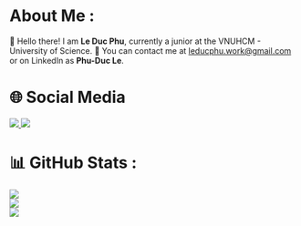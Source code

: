 #  About Me :
👋 Hello there! I am **Le Duc Phu**, currently a junior at the VNUHCM - University of Science.
📘 You can contact me at leducphu.work@gmail.com or on LinkedIn as **Phu-Duc Le**. <br/>

# 🌐 Social Media
<a href="https://www.facebook.com/LeDucPhu537/">
  <img src="https://img.shields.io/badge/Facebook-%231877F2.svg?logo=Facebook&logoColor=white" />
</a>

<a href="https://www.linkedin.com/in/ducphu269/">
  <img src="https://img.shields.io/badge/LinkedIn-%230077B5.svg?logo=linkedin&logoColor=white" />
</a>

# 📊 GitHub Stats :
![](https://github-readme-stats.vercel.app/api?username=dphu2609&theme=synthwave&hide_border=false&include_all_commits=false&count_private=false)<br/>
![](https://github-readme-streak-stats.herokuapp.com/?user=dphu2609&theme=synthwave&hide_border=false)<br/>
![](https://github-readme-stats.vercel.app/api/top-langs/?username=dphu2609&theme=synthwave&hide_border=false&include_all_commits=false&count_private=false&layout=compact)
